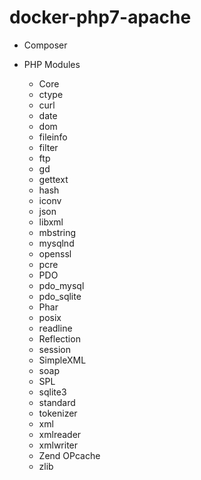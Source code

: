 # docker-php7-apache

* Composer

* PHP Modules
   * Core
   * ctype
   * curl
   * date
   * dom
   * fileinfo
   * filter
   * ftp
   * gd
   * gettext
   * hash
   * iconv
   * json
   * libxml
   * mbstring
   * mysqlnd
   * openssl
   * pcre
   * PDO
   * pdo_mysql
   * pdo_sqlite
   * Phar
   * posix
   * readline
   * Reflection
   * session
   * SimpleXML
   * soap
   * SPL
   * sqlite3
   * standard
   * tokenizer
   * xml
   * xmlreader
   * xmlwriter
   * Zend OPcache
   * zlib
